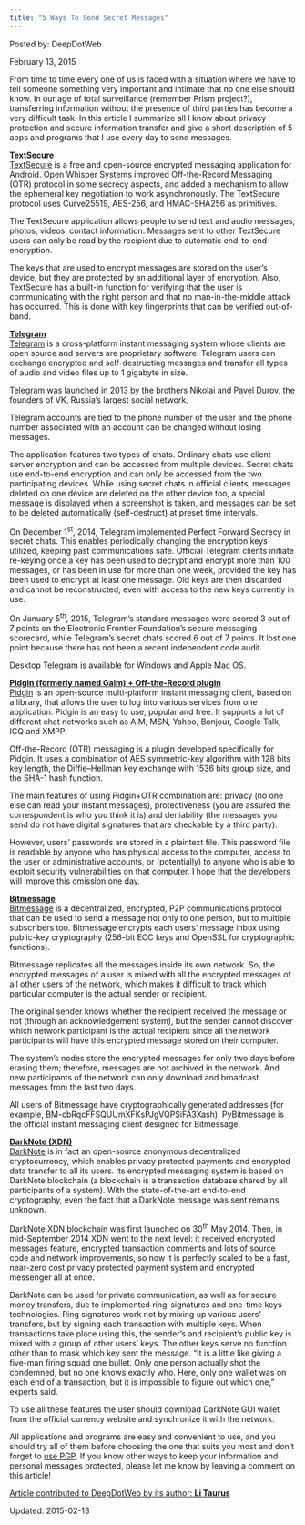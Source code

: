 ```yaml
---
title: "5 Ways To Send Secret Messages"
---
```



Posted by: DeepDotWeb 

<span>February 13, 2015</span>



<p>From time to time every one of us is faced with a situation where we have to tell someone something very important and intimate that no one else should know. In our age of total surveillance (remember Prism project?), transferring information without the presence of third parties has become a very difficult task. In this article I summarize all I know about privacy protection and secure information transfer and give a short description of 5 apps and programs that I use every day to send messages.</p>
<p><span style="text-decoration: underline;"><strong>TextSecure</strong></span><br />
<a href="https://whispersystems.org/" target="_blank">TextSecure</a> is a free and open-source encrypted messaging application for Android. Open Whisper Systems improved Off-the-Record Messaging (OTR) protocol in some secrecy aspects, and added a mechanism to allow the ephemeral key negotiation to work asynchronously. The TextSecure protocol uses Curve25519, AES-256, and HMAC-SHA256 as primitives.</p>
<p>The TextSecure application allows people to send text and audio messages, photos, videos, contact information. Messages sent to other TextSecure users can only be read by the recipient due to automatic end-to-end encryption.</p>
<p>The keys that are used to encrypt messages are stored on the user&#8217;s device, but they are protected by an additional layer of encryption. Also, TextSecure has a built-in function for verifying that the user is communicating with the right person and that no man-in-the-middle attack has occurred. This is done with key fingerprints that can be verified out-of-band.</p>
<p><span style="text-decoration: underline;"><strong>Telegram</strong></span><br />
<a href="https://telegram.org/" target="_blank">Telegram</a> is a cross-platform instant messaging system whose clients are open source and servers are proprietary software. Telegram users can exchange encrypted and self-destructing messages and transfer all types of audio and video files up to 1 gigabyte in size.</p>
<p>Telegram was launched in 2013 by the brothers Nikolai and Pavel Durov, the founders of VK, Russia&#8217;s largest social network.</p>
<p>Telegram accounts are tied to the phone number of the user and the phone number associated with an account can be changed without losing messages.</p>
<p>The application features two types of chats. Ordinary chats use client-server encryption and can be accessed from multiple devices. Secret chats use end-to-end encryption and can only be accessed from the two participating devices. While using secret chats in official clients, messages deleted on one device are deleted on the other device too, a special message is displayed when a screenshot is taken, and messages can be set to be deleted automatically (self-destruct) at preset time intervals.</p>
<p>On December 1<sup>st</sup>, 2014, Telegram implemented Perfect Forward Secrecy in secret chats. This enables periodically changing the encryption keys utilized, keeping past communications safe. Official Telegram clients initiate re-keying once a key has been used to decrypt and encrypt more than 100 messages, or has been in use for more than one week, provided the key has been used to encrypt at least one message. Old keys are then discarded and cannot be reconstructed, even with access to the new keys currently in use.</p>
<p>On January 5<sup>th</sup>, 2015, Telegram&#8217;s standard messages were scored 3 out of 7 points on the Electronic Frontier Foundation&#8217;s secure messaging scorecard, while Telegram&#8217;s secret chats scored 6 out of 7 points. It lost one point because there has not been a recent independent code audit.</p>
<p>Desktop Telegram is available for Windows and Apple Mac OS.</p>
<p><span style="text-decoration: underline;"> <strong>Pidgin (formerly named Gaim) + Off-the-Record plugin</strong></span><br />
<a href="https://www.pidgin.im/" target="_blank">Pidgin</a> is an open-source multi-platform instant messaging client, based on a library, that allows the user to log into various services from one application. Pidgin is an easy to use, popular and free. It supports a lot of different chat networks such as AIM, MSN, Yahoo, Bonjour, Google Talk, ICQ and XMPP.</p>
<p>Off-the-Record (OTR) messaging is a plugin developed specifically for Pidgin. It uses a combination of AES symmetric-key algorithm with 128 bits key length, the Diffie–Hellman key exchange with 1536 bits group size, and the SHA-1 hash function.</p>
<p>The main features of using Pidgin+OTR combination are: privacy (no one else can read your instant messages), protectiveness (you are assured the correspondent is who you think it is) and deniability (the messages you send do not have digital signatures that are checkable by a third party).</p>
<p>However, users’ passwords are stored in a plaintext file. This password file is readable by anyone who has physical access to the computer, access to the user or administrative accounts, or (potentially) to anyone who is able to exploit security vulnerabilities on that computer. I hope that the developers will improve this omission one day.</p>
<p><span style="text-decoration: underline;"><strong>Bitmessage</strong></span><br />
<a href="https://bitmessage.org" target="_blank">Bitmessage</a> is a decentralized, encrypted, P2P communications protocol that can be used to send a message not only to one person, but to multiple subscribers too. Bitmessage encrypts each users&#8217; message inbox using public-key cryptography (256-bit ECC keys and OpenSSL for cryptographic functions).</p>
<p>Bitmessage replicates all the messages inside its own network. So, the encrypted messages of a user is mixed with all the encrypted messages of all other users of the network, which makes it difficult to track which particular computer is the actual sender or recipient.</p>
<p>The original sender knows whether the recipient received the message or not (through an acknowledgement system), but the sender cannot discover which network participant is the actual recipient since all the network participants will have this encrypted message stored on their computer.</p>
<p>The system&#8217;s nodes store the encrypted messages for only two days before erasing them; therefore, messages are not archived in the network. And new participants of the network can only download and broadcast messages from the last two days.</p>
<p>All users of Bitmessage have cryptographically generated addresses (for example, BM-cbRqcFFSQUUmXFKsPJgVQPSiFA3Xash). PyBitmessage is the official instant messaging client designed for Bitmessage.</p>
<p><span style="text-decoration: underline;"> <strong>DarkNote (XDN)</strong></span><br />
<a href="http://darknote.cc/" target="_blank">DarkNote</a> is in fact an open-source anonymous decentralized cryptocurrency, which enables privacy protected payments and encrypted data transfer to all its users. Its encrypted messaging system is based on DarkNote blockchain (a blockchain is a transaction database shared by all participants of a system). With the state-of-the-art end-to-end cryptography, even the fact that a DarkNote message was sent remains unknown.</p>
<p>DarkNote XDN blockchain was first launched on 30<sup>th</sup> May 2014. Then, in mid-September 2014 XDN went to the next level: it received encrypted messages feature, encrypted transaction comments and lots of source code and network improvements, so now it is perfectly scaled to be a fast, near-zero cost privacy protected payment system and encrypted messenger all at once.</p>
<p>DarkNote can be used for private communication, as well as for secure money transfers, due to implemented ring-signatures and one-time keys technologies. Ring signatures work not by mixing up various users&#8217; transfers, but by signing each transaction with multiple keys. When transactions take place using this, the sender&#8217;s and recipient&#8217;s public key is mixed with a group of other users&#8217; keys. The other keys serve no function other than to mask which key sent the message. “It is a little like giving a five-man firing squad one bullet. Only one person actually shot the condemned, but no one knows exactly who. Here, only one wallet was on each end of a transaction, but it is impossible to figure out which one,&#8221; experts said.</p>
<p>To use all these features the user should download DarkNote GUI wallet from the official currency website and synchronize it with the network.</p>
<p>All applications and programs are easy and convenient to use, and you should try all of them before choosing the one that suits you most and don&#8217;t forget to <a href="http://www.deepdotweb.com/2013/11/11/pgp-tutorial-for-newbs-gpg4win/" target="_blank">use PGP</a>. If you know other ways to keep your information and personal messages protected, please let me know by leaving a comment on this article!</p>
<p><span style="text-decoration: underline;">Article contributed to DeepDotWeb by its author: <strong><span class="gI">Li Taurus</span></strong></span></p>

Updated: 2015-02-13